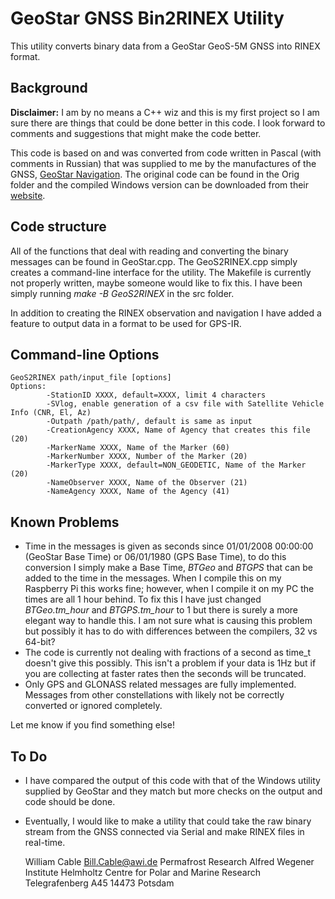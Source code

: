 # GeoStar GNSS Bin2RINEX Utility
 This utility converts binary data from a GeoStar GeoS-5M GNSS into RINEX format.
 
## Background
 **Disclaimer:** I am by no means a C++ wiz and this is my first project so I am sure there are things that could be done better in this code. I look forward to comments and suggestions that might make the code better.

 This code is based on and was converted from code written in Pascal (with comments in Russian) that was supplied to me by the manufactures of the GNSS, [GeoStar Navigation](http://geostar-navi.com). The original code can be found in the Orig folder and the compiled Windows version can be downloaded from their [website](http://geostar-navi.com/en/software/geos5tornx/).

## Code structure
 All of the functions that deal with reading and converting the binary messages can be found in GeoStar.cpp. The GeoS2RINEX.cpp simply creates a command-line interface for the utility.
 The Makefile is currently not properly written, maybe someone would like to fix this. I have been simply running *make -B GeoS2RINEX* in the src folder.
 
 In addition to creating the RINEX observation and navigation I have added a feature to output data in a format to be used for GPS-IR. 
 
## Command-line Options
	GeoS2RINEX path/input_file [options]
	Options:
			-StationID XXXX, default=XXXX, limit 4 characters
			-SVlog, enable generation of a csv file with Satellite Vehicle Info (CNR, El, Az)
			-Outpath /path/path/, default is same as input
			-CreationAgency XXXX, Name of Agency that creates this file (20)
			-MarkerName XXXX, Name of the Marker (60)
			-MarkerNumber XXXX, Number of the Marker (20)
			-MarkerType XXXX, default=NON_GEODETIC, Name of the Marker (20)
			-NameObserver XXXX, Name of the Observer (21)
			-NameAgency XXXX, Name of the Agency (41)
				
## Known Problems
* Time in the messages is given as seconds since 01/01/2008 00:00:00 (GeoStar Base Time) or 06/01/1980 (GPS Base Time), to do this conversion I simply make a Base Time, *BTGeo* and *BTGPS* that can be added to the time in the messages. When I compile this on my Raspberry Pi this works fine; however, when I compile it on my PC the times are all 1 hour behind. To fix this I have just changed *BTGeo.tm_hour* and *BTGPS.tm_hour* to 1 but there is surely a more elegant way to handle this. I am not sure what is causing this problem but possibly it has to do with differences between the compilers, 32 vs 64-bit?
* The code is currently not dealing with fractions of a second as time_t doesn't give this possibly. This isn't a problem if your data is 1Hz but if you are collecting at faster rates then the seconds will be truncated.
* Only GPS and GLONASS related messages are fully implemented. Messages from other constellations with likely not be correctly converted or ignored completely.

 Let me know if you find something else!

## To Do
* I have compared the output of this code with that of the Windows utility supplied by GeoStar and they match but more checks on the output and code should be done.
* Eventually, I would like to make a utility that could take the raw binary stream from the GNSS connected via Serial and make RINEX files in real-time.


	William Cable
	Bill.Cable@awi.de
	Permafrost Research
	Alfred Wegener Institute Helmholtz Centre for Polar and Marine Research
	Telegrafenberg A45
	14473 Potsdam